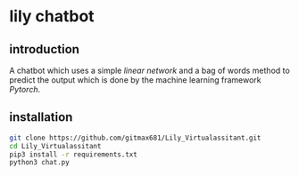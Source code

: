 # lily chatbot

## **introduction**

A chatbot which uses a simple *linear network* and a bag of words method to predict the output
which is done by the machine learning framework *Pytorch*.

## **installation**

```bash
git clone https://github.com/gitmax681/Lily_Virtualassitant.git
cd Lily_Virtualassitant
pip3 install -r requirements.txt
python3 chat.py
```
